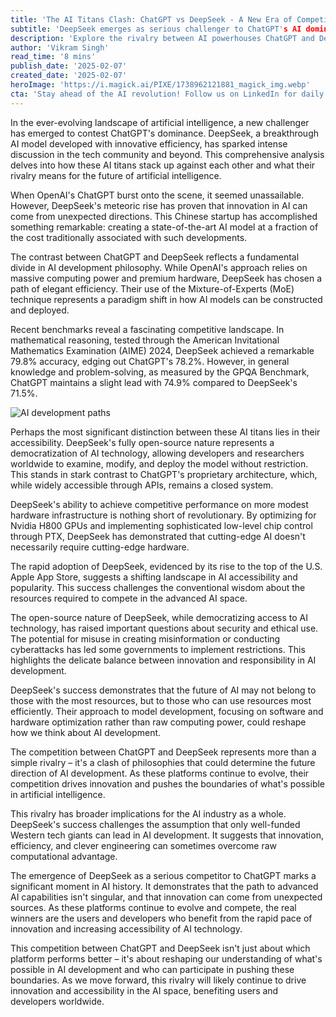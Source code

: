 ```yaml
---
title: 'The AI Titans Clash: ChatGPT vs DeepSeek - A New Era of Competition'
subtitle: 'DeepSeek emerges as serious challenger to ChatGPT's AI dominance'
description: 'Explore the rivalry between AI powerhouses ChatGPT and DeepSeek, analyzing their performance, differing philosophies, and the implications for AI development.'
author: 'Vikram Singh'
read_time: '8 mins'
publish_date: '2025-02-07'
created_date: '2025-02-07'
heroImage: 'https://i.magick.ai/PIXE/1738962121881_magick_img.webp'
cta: 'Stay ahead of the AI revolution! Follow us on LinkedIn for daily updates on the latest developments in artificial intelligence, including exclusive insights into the ongoing competition between industry leaders like ChatGPT and DeepSeek.'
---
```


In the ever-evolving landscape of artificial intelligence, a new challenger has emerged to contest ChatGPT's dominance. DeepSeek, a breakthrough AI model developed with innovative efficiency, has sparked intense discussion in the tech community and beyond. This comprehensive analysis delves into how these AI titans stack up against each other and what their rivalry means for the future of artificial intelligence.

When OpenAI's ChatGPT burst onto the scene, it seemed unassailable. However, DeepSeek's meteoric rise has proven that innovation in AI can come from unexpected directions. This Chinese startup has accomplished something remarkable: creating a state-of-the-art AI model at a fraction of the cost traditionally associated with such developments.

The contrast between ChatGPT and DeepSeek reflects a fundamental divide in AI development philosophy. While OpenAI's approach relies on massive computing power and premium hardware, DeepSeek has chosen a path of elegant efficiency. Their use of the Mixture-of-Experts (MoE) technique represents a paradigm shift in how AI models can be constructed and deployed.

Recent benchmarks reveal a fascinating competitive landscape. In mathematical reasoning, tested through the American Invitational Mathematics Examination (AIME) 2024, DeepSeek achieved a remarkable 79.8% accuracy, edging out ChatGPT's 78.2%. However, in general knowledge and problem-solving, as measured by the GPQA Benchmark, ChatGPT maintains a slight lead with 74.9% compared to DeepSeek's 71.5%.

![AI development paths](https://i.magick.ai/PIXE/1738962121885_magick_img.webp)

Perhaps the most significant distinction between these AI titans lies in their accessibility. DeepSeek's fully open-source nature represents a democratization of AI technology, allowing developers and researchers worldwide to examine, modify, and deploy the model without restriction. This stands in stark contrast to ChatGPT's proprietary architecture, which, while widely accessible through APIs, remains a closed system.

DeepSeek's ability to achieve competitive performance on more modest hardware infrastructure is nothing short of revolutionary. By optimizing for Nvidia H800 GPUs and implementing sophisticated low-level chip control through PTX, DeepSeek has demonstrated that cutting-edge AI doesn't necessarily require cutting-edge hardware.

The rapid adoption of DeepSeek, evidenced by its rise to the top of the U.S. Apple App Store, suggests a shifting landscape in AI accessibility and popularity. This success challenges the conventional wisdom about the resources required to compete in the advanced AI space.

The open-source nature of DeepSeek, while democratizing access to AI technology, has raised important questions about security and ethical use. The potential for misuse in creating misinformation or conducting cyberattacks has led some governments to implement restrictions. This highlights the delicate balance between innovation and responsibility in AI development.

DeepSeek's success demonstrates that the future of AI may not belong to those with the most resources, but to those who can use resources most efficiently. Their approach to model development, focusing on software and hardware optimization rather than raw computing power, could reshape how we think about AI development.

The competition between ChatGPT and DeepSeek represents more than a simple rivalry – it's a clash of philosophies that could determine the future direction of AI development. As these platforms continue to evolve, their competition drives innovation and pushes the boundaries of what's possible in artificial intelligence.

This rivalry has broader implications for the AI industry as a whole. DeepSeek's success challenges the assumption that only well-funded Western tech giants can lead in AI development. It suggests that innovation, efficiency, and clever engineering can sometimes overcome raw computational advantage.

The emergence of DeepSeek as a serious competitor to ChatGPT marks a significant moment in AI history. It demonstrates that the path to advanced AI capabilities isn't singular, and that innovation can come from unexpected sources. As these platforms continue to evolve and compete, the real winners are the users and developers who benefit from the rapid pace of innovation and increasing accessibility of AI technology.

This competition between ChatGPT and DeepSeek isn't just about which platform performs better – it's about reshaping our understanding of what's possible in AI development and who can participate in pushing these boundaries. As we move forward, this rivalry will likely continue to drive innovation and accessibility in the AI space, benefiting users and developers worldwide.